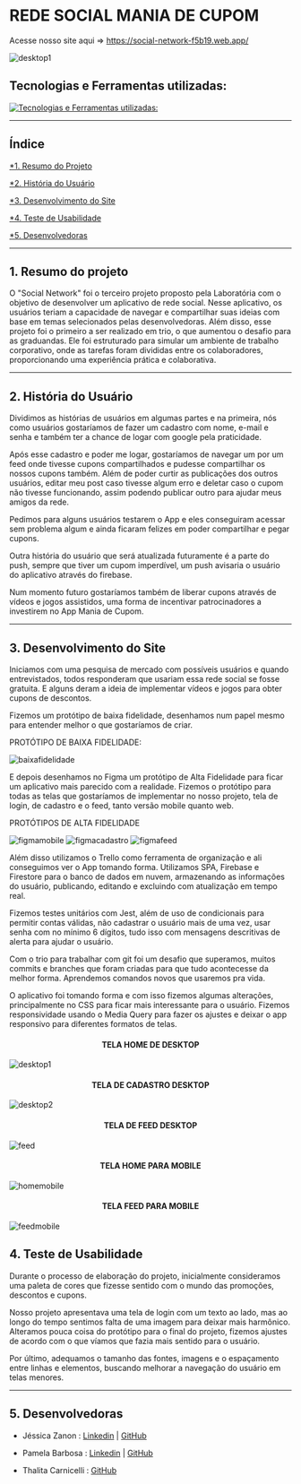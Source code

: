 # REDE SOCIAL MANIA DE CUPOM

Acesse nosso site aqui =>  https://social-network-f5b19.web.app/

![desktop1](./src/imagens/desktop1.png)


## Tecnologias e Ferramentas utilizadas:
[![Tecnologias e Ferramentas utilizadas:](https://skillicons.dev/icons?i=js,html,css,figma,github,git,jest,vscode,firebase)](https://skillicons.dev)

----
## Índice

[*1. Resumo do Projeto](#1-resumo-do-projeto)

[*2. História do Usuário](#2-história-do-usuário)

[*3. Desenvolvimento do Site](#3-desenvolvimento-do-site)

[*4. Teste de Usabilidade](#4-testes-de-usabilidade)

[*5. Desenvolvedoras](#5-desenvolvedoras)

----


## 1. Resumo do projeto

O "Social Network" foi o terceiro projeto proposto pela Laboratória com o objetivo de desenvolver um aplicativo de rede social. Nesse aplicativo, os usuários teriam a capacidade de navegar e compartilhar suas ideias com base em temas selecionados pelas desenvolvedoras. Além disso, esse projeto foi o primeiro a ser realizado em trio, o que aumentou o desafio para as graduandas. Ele foi estruturado para simular um ambiente de trabalho corporativo, onde as tarefas foram divididas entre os colaboradores, proporcionando uma experiência prática e colaborativa.

----
## 2. História do Usuário
Dividimos as histórias de usuários em algumas partes e na primeira, nós como usuários gostaríamos de fazer um cadastro com nome, e-mail e senha e também ter a chance de logar com google pela praticidade.

Após esse cadastro e poder me logar, gostaríamos de navegar um por um feed onde tivesse cupons compartilhados e pudesse compartilhar os nossos cupons também.
Além de poder curtir as publicações dos outros usuários, editar meu post caso tivesse algum erro e deletar caso o cupom não tivesse funcionando, assim podendo publicar outro para ajudar meus amigos da rede.

Pedimos para alguns usuários testarem o App e eles conseguiram acessar sem problema algum e ainda ficaram felizes em poder compartilhar e pegar cupons.

Outra história do usuário que será atualizada futuramente é a parte do push, sempre que tiver um cupom imperdível, um push avisaria o usuário do aplicativo através do firebase.

Num momento futuro gostaríamos também de liberar cupons através de vídeos e jogos assistidos, uma forma de incentivar patrocinadores a investirem no App Mania de Cupom. 


----
## 3. Desenvolvimento do Site

Iniciamos com uma pesquisa de mercado com possíveis usuários e quando entrevistados, todos responderam que usariam essa rede social se fosse gratuita. E alguns deram a ideia de implementar vídeos e jogos para obter cupons de descontos.

Fizemos um protótipo de baixa fidelidade, desenhamos num papel mesmo para entender melhor o que gostaríamos de criar.

PROTÓTIPO DE BAIXA FIDELIDADE:

![baixafidelidade](./src/imagens/baixafidelidade.jpeg)

E depois desenhamos no Figma um protótipo de Alta Fidelidade para ficar um aplicativo mais parecido com a realidade. Fizemos o protótipo para todas as telas que gostaríamos de implementar no nosso projeto, tela de login, de cadastro e o feed, tanto versão mobile quanto web.

PROTÓTIPOS DE ALTA FIDELIDADE

![figmamobile](./src/imagens/figmamobile.jpeg)
![figmacadastro](./src/imagens/figmacadastro.jpeg)
![figmafeed](./src/imagens/figmafeed.jpeg)


Além disso utilizamos o Trello como ferramenta de organização e ali conseguimos ver o App tomando forma. Utilizamos SPA, Firebase e Firestore para o banco de dados em nuvem, armazenando as informações do usuário, publicando, editando e excluindo com atualização em tempo real. 

Fizemos testes unitários com Jest, além de  uso de condicionais para permitir contas válidas, não cadastrar o usuário mais de uma vez, usar senha com no mínimo 6 dígitos, tudo isso com mensagens descritivas de alerta para ajudar o usuário. 

Com o trio para trabalhar com git foi um desafio que superamos, muitos commits e branches que foram criadas para que tudo acontecesse da melhor forma. Aprendemos comandos novos que usaremos pra vida.

O aplicativo foi tomando forma e com isso fizemos algumas alterações, principalmente no CSS para ficar mais interessante para o usuário. Fizemos responsividade usando o Media Query para fazer os ajustes e deixar o app responsivo para diferentes formatos de telas.


<h4 align='center'>  TELA HOME DE DESKTOP  </h4>

![desktop1](./src/imagens/desktop1.png)

<h4 align='center'> TELA DE CADASTRO DESKTOP  </h4>

![desktop2](./src/imagens/desktop2.png)

<h4 align='center'> TELA DE FEED DESKTOP  </h4>

![feed](./src/imagens/feed.png)

<h4 align='center'>  TELA HOME PARA MOBILE  </h4>

![homemobile](./src/imagens/homemobile.png)

<h4 align='center'>  TELA FEED PARA MOBILE  </h4>

![feedmobile](./src/imagens/feedmobile.jpeg)

## 4. Teste de Usabilidade

Durante o processo de elaboração do projeto, inicialmente consideramos uma paleta de cores que fizesse sentido com o mundo das promoções, descontos e cupons. 

Nosso projeto apresentava uma tela de login com um texto ao lado, mas ao longo do tempo sentimos falta de uma imagem para deixar mais harmônico. Alteramos pouca coisa do protótipo para o final do projeto, fizemos ajustes de acordo com o que víamos que fazia mais sentido para o usuário.

Por último, adequamos o tamanho das fontes, imagens e o espaçamento entre linhas e elementos, buscando melhorar a navegação do usuário em telas menores.


----
## 5. Desenvolvedoras

- Jéssica Zanon : [Linkedin](https://www.linkedin.com/in/j%C3%A9ssica-zanon-b532b0253/) | [GitHub](https://github.com/jesszanon)

- Pamela Barbosa : [Linkedin](https://www.linkedin.com/in/pamelabrsa/) | [GitHub](https://github.com/PamelaBrsa)

- Thalita Carnicelli :  [GitHub](https://github.com/Thalita-Carnicell)